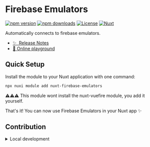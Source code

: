 
# Firebase Emulators

[![npm version][npm-version-src]][npm-version-href]
[![npm downloads][npm-downloads-src]][npm-downloads-href]
[![License][license-src]][license-href]
[![Nuxt][nuxt-src]][nuxt-href]

Automatically connects to firebase emulators.

- [✨ &nbsp;Release Notes](/CHANGELOG.md)
- [🏀 Online playground](https://stackblitz.com/github/fech-dev/nuxt-firebase-emulators?file=playground%2Fapp.vue)
<!-- - [📖 &nbsp;Documentation](https://example.com) -->

## Quick Setup

Install the module to your Nuxt application with one command:

```bash
npx nuxi module add nuxt-firebase-emulators
```

⚠️⚠️⚠️ This module wont install the nuxt-vuefire module, you add it yourself.

That's it! You can now use Firebase Emulators in your Nuxt app ✨


## Contribution

<details>
  <summary>Local development</summary>
  
  ```bash
  # Install dependencies
  pnpm install
  
  # Generate type stubs
  pnpm dev:prepare
  
  # Develop with the playground
  pnpm dev
  
  # Build the playground
  pnpm dev:build
  
  # Run ESLint
  pnpm lint
  
  # Run Vitest
  pnpm test
  pnpm test:watch
  
  # Release new version
  pnpm release
  ```

</details>


<!-- Badges -->
[npm-version-src]: https://img.shields.io/npm/v/nuxt-firebase-emulators/latest.svg?style=flat&colorA=020420&colorB=00DC82
[npm-version-href]: https://npmjs.com/package/nuxt-firebase-emulators

[npm-downloads-src]: https://img.shields.io/npm/dm/nuxt-firebase-emulators.svg?style=flat&colorA=020420&colorB=00DC82
[npm-downloads-href]: https://npm.chart.dev/nuxt-firebase-emulators

[license-src]: https://img.shields.io/npm/l/nuxt-firebase-emulators.svg?style=flat&colorA=020420&colorB=00DC82
[license-href]: https://npmjs.com/package/nuxt-firebase-emulators

[nuxt-src]: https://img.shields.io/badge/Nuxt-020420?logo=nuxt.js
[nuxt-href]: https://nuxt.com
